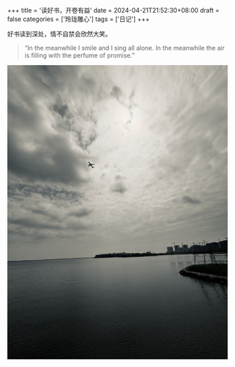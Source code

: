 +++
title = '读好书，开卷有益'
date = 2024-04-21T21:52:30+08:00
draft = false
categories = ['玲珑雕心']
tags = ['日记']
+++

好书读到深处，情不自禁会欣然大笑。

> “In the meanwhile I smile and I sing all alone. In the meanwhile the air is filling with the perfume of promise.”

![alt text](_media/IMG_7206.jpeg) 
